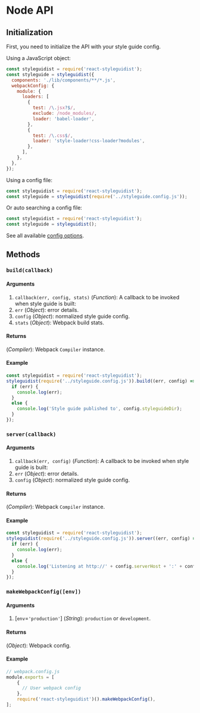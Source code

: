# Node API

## Initialization

First, you need to initialize the API with your style guide config.

Using a JavaScript object:

```javascript
const styleguidist = require('react-styleguidist');
const styleguide = styleguidist({
  components: './lib/components/**/*.js',
  webpackConfig: {
    module: {
      loaders: [
        {
          test: /\.jsx?$/,
          exclude: /node_modules/,
          loader: 'babel-loader',
        },
        {
          test: /\.css$/,
          loader: 'style-loader!css-loader?modules',
        },
      ],
    },
  },
});
```

Using a config file:

```javascript
const styleguidist = require('react-styleguidist');
const styleguide = styleguidist(require('../styleguide.config.js'));
```

Or auto searching a config file:

```javascript
const styleguidist = require('react-styleguidist');
const styleguide = styleguidist();
```

See all available [config options](./Configuration.md).

## Methods

### `build(callback)`

#### Arguments

1. `callback(err, config, stats)` (*Function*): A callback to be invoked when style guide is built:
  1. `err` (*Object*): error details.
  2. `config` (*Object*): normalized style guide config.
  3. `stats` (*Object*): Webpack build stats.

#### Returns

(*Compiler*): Webpack `Compiler` instance.

#### Example

```javascript
const styleguidist = require('react-styleguidist');
styleguidist(require('../styleguide.config.js')).build((err, config) => {
  if (err) {
    console.log(err);
  }
  else {
    console.log('Style guide published to', config.styleguideDir);
  }
});
```


### `server(callback)`

#### Arguments

1. `callback(err, config)` (*Function*): A callback to be invoked when style guide is built:
  1. `err` (*Object*): error details.
  2. `config` (*Object*): normalized style guide config.

#### Returns

(*Compiler*): Webpack `Compiler` instance.

#### Example

```javascript
const styleguidist = require('react-styleguidist');
styleguidist(require('../styleguide.config.js')).server((err, config) => {
  if (err) {
    console.log(err);
  }
  else {
    console.log('Listening at http://' + config.serverHost + ':' + config.serverPort);
  }
});
```

### `makeWebpackConfig([env])`

#### Arguments

1. \[`env`=`'production'`\] (*String*): `production` or `development`.

#### Returns

(*Object*): Webpack config.

#### Example

```javascript
// webpack.config.js
module.exports = [
    {
      // User webpack config
    },
    require('react-styleguidist')().makeWebpackConfig(),
];
```
